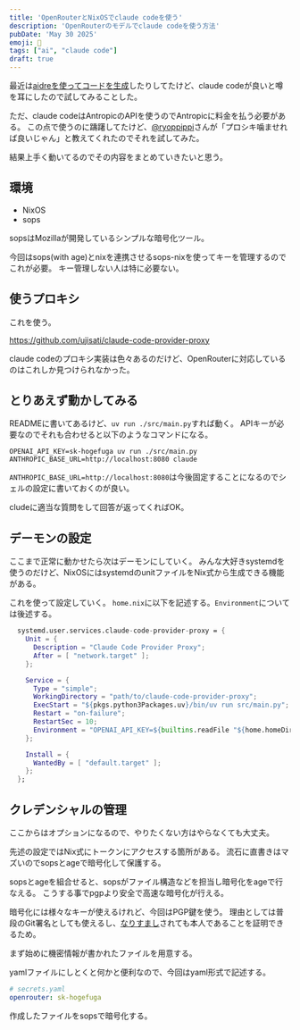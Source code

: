 ```yaml
---
title: 'OpenRouterとNixOSでclaude codeを使う'
description: 'OpenRouterのモデルでclaude codeを使う方法'
pubDate: 'May 30 2025'
emoji: 🦊
tags: ["ai", "claude code"]
draft: true
---
```


最近は[aidreを使ってコードを生成]()したりしてたけど、claude
codeが良いと噂を耳にしたので試してみることした。

ただ、claude codeはAntropicのAPIを使うのでAntropicに料金を払う必要がある。
この点で使うのに躊躇してたけど、[@ryoppippi](https://github.com/ryoppippi)さんが「プロシキ噛ませれば良いじゃん」と教えてくれたのでそれを試してみた。

結果上手く動いてるのでその内容をまとめていきたいと思う。

## 環境

- NixOS
- sops

sopsはMozillaが開発しているシンプルな暗号化ツール。

今回はsops(with
age)とnixを連携させるsops-nixを使ってキーを管理するのでこれが必要。
キー管理しない人は特に必要ない。

## 使うプロキシ

これを使う。

https://github.com/ujisati/claude-code-provider-proxy

claude
codeのプロキシ実装は色々あるのだけど、OpenRouterに対応しているのはこれしか見つけられなかった。

## とりあえず動かしてみる

READMEに書いてあるけど、`uv run ./src/main.py`すれば動く。
APIキーが必要なのでそれも合わせると以下のようなコマンドになる。

```
OPENAI_API_KEY=sk-hogefuga uv run ./src/main.py
ANTHROPIC_BASE_URL=http://localhost:8080 claude
```

`ANTHROPIC_BASE_URL=http://localhost:8080`は今後固定することになるのでシェルの設定に書いておくのが良い。

cludeに適当な質問をして回答が返ってくればOK。

## デーモンの設定

ここまで正常に動かせたら次はデーモンにしていく。
みんな大好きsystemdを使うのだけど、NixOSにはsystemdのunitファイルをNix式から生成できる機能がある。

これを使って設定していく。
`home.nix`に以下を記述する。`Environment`については後述する。

```nix
  systemd.user.services.claude-code-provider-proxy = {
    Unit = {
      Description = "Claude Code Provider Proxy";
      After = [ "network.target" ];
    };

    Service = {
      Type = "simple";
      WorkingDirectory = "path/to/claude-code-provider-proxy";
      ExecStart = "${pkgs.python3Packages.uv}/bin/uv run src/main.py";
      Restart = "on-failure";
      RestartSec = 10;
      Environment = "OPENAI_API_KEY=${builtins.readFile "${home.homeDirectory}/.secrets/openrouter"}";
    };

    Install = {
      WantedBy = [ "default.target" ];
    };
  };
```

## クレデンシャルの管理

ここからはオプションになるので、やりたくない方はやらなくても大丈夫。

先述の設定ではNix式にトークンにアクセスする箇所がある。
流石に直書きはマズいのでsopsとageで暗号化して保護する。

sopsとageを組合せると、sopsがファイル構造などを担当し暗号化をageで行なえる。
こうする事でpgpより安全で高速な暗号化が行える。

暗号化には様々なキーが使えるけれど、今回はPGP鍵を使う。
理由としては普段のGit署名としても使えるし、[なりすまし](https://www.takeokunn.org/posts/fleeting/20250528112340-setup_keyoxide/)されても本人であることを証明できるため。

まず始めに機密情報が書かれたファイルを用意する。

yamlファイルにしとくと何かと便利なので、今回はyaml形式で記述する。

```yaml
# secrets.yaml
openrouter: sk-hogefuga
```

作成したファイルをsopsで暗号化する。

```
```
